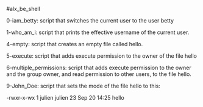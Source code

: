 #alx_be_shell

0-iam_betty: script that switches the current user to the user betty

1-who_am_i: script that prints the effective username of the current user.

4-empty: script that creates an empty file called hello.

5-execute: script that adds execute permission to the owner of the file hello

6-multiple_permissions: script that adds execute permission to the owner and the group owner, and read permission to other users, to the file hello.

9-John_Doe: script that sets the mode of the file hello to this:

-rwxr-x-wx 1 julien julien 23 Sep 20 14:25 hello
